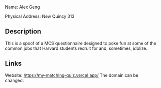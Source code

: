 Name: Alex Geng

Physical Address: New Quincy 313

## Description
This is a spoof of a MCS questionnaire designed to poke fun at some of the common jobs that Harvard students recruit for and, sometimes, idolize.

## Links
Website: https://my-matching-quiz.vercel.app/
The domain can be changed.
